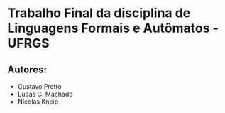 # Trabalho Final da disciplina de Linguagens Formais e Autômatos - UFRGS
## Autores:
  - Gustavo Pretto
  - Lucas C. Machado 
  - Nícolas Kneip

